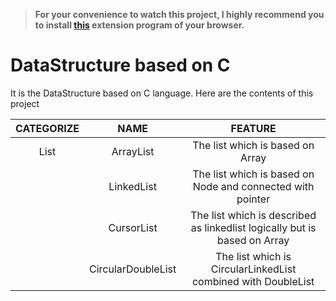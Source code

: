 > **For your convenience to watch this project, I highly recommend you to install [this](https://github.com/BackMarket/github-mermaid-extension) extension program of your browser.**

# DataStructure based on C

It is the DataStructure based on C language. Here are the contents of this project

| CATEGORIZE |        NAME        |                                  FEATURE                                  |
|:----------:|:------------------:|:-------------------------------------------------------------------------:|
|    List    |      ArrayList     |                      The list which is based on Array                     |
|            |     LinkedList     |         The list which is based on Node and connected with pointer        |
|            |     CursorList     | The list which is described as linkedlist logically but is based on Array |
|            | CircularDoubleList |       The list which is CircularLinkedList combined with DoubleList       |
